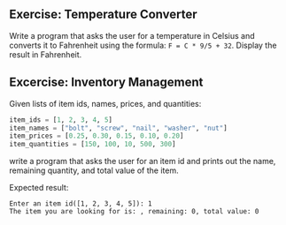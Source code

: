 ## Exercise: Temperature Converter
Write a program that asks the user for a temperature in Celsius and converts it to Fahrenheit using the formula: `F = C * 9/5 + 32`. Display the result in Fahrenheit.

## Excercise: Inventory Management
Given lists of item ids, names, prices, and quantities:

```python
item_ids = [1, 2, 3, 4, 5]
item_names = ["bolt", "screw", "nail", "washer", "nut"]
item_prices = [0.25, 0.30, 0.15, 0.10, 0.20]
item_quantities = [150, 100, 10, 500, 300]
```

write a program that asks the user for an item id and prints out the name, remaining quantity, and total value of the item.

Expected result:
```
Enter an item id([1, 2, 3, 4, 5]): 1
The item you are looking for is: , remaining: 0, total value: 0
```